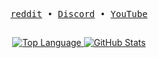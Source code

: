 <p align="center">
    <samp>
    <a href="https://www.reddit.com/user/voidz-7" target="_blank">reddit</a> •
    <a href="https://dsc.bio/voidz" target="_blank">Discord</a> •
    <a href="https://youtube.com/c/HarrysLabs-linuxer" target="_blank">YouTube</a>
    </samp>
</p>
<h2></h2>
<p align="center">
    <a href="#ǝɔϟlʍo" target="_blank">
        <img alt="Top Language" src="https://github-readme-stats.vercel.app/api/top-langs/?bg_color=00000000&layout=compact&username=voidz7&hide_border=true&title_color=c9d1d9&text_color=c3c5cd"/>
        <img alt="GitHub Stats" src="https://github-readme-stats.vercel.app/api?bg_color=00000000&username=voidz7&show_icons=true&include_all_commits=true&count_private=true&hide=commits&hide_border=true&icon_color=4C566A&title_color=c9d1d9&text_color=c3c5cd"/>
    </a>
</p>
